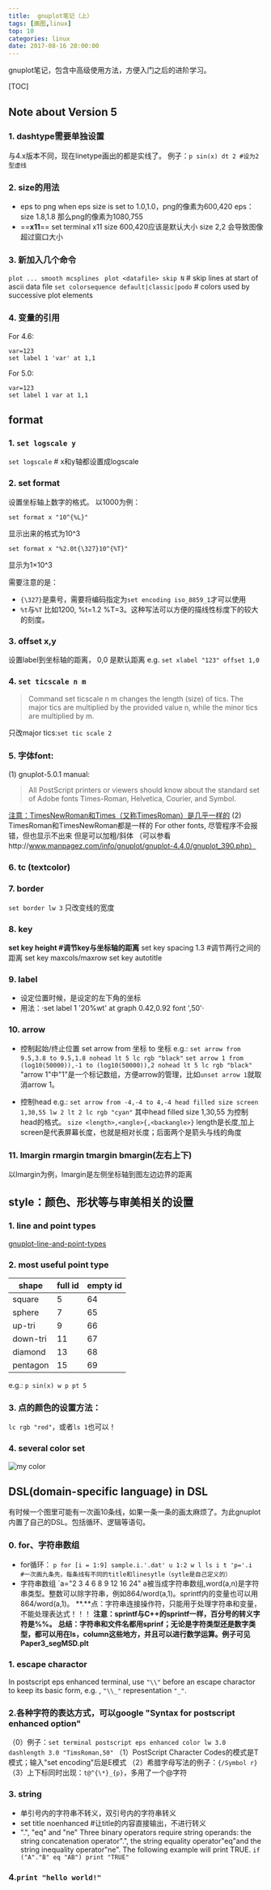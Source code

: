 ```yaml
---
title:  gnuplot笔记（上）
tags: [画图,linux]   
top: 10
categories: linux   
date: 2017-08-16 20:00:00
---
```


gnuplot笔记，包含中高级使用方法，方便入门之后的进阶学习。
<!-- more -->
[TOC]

## Note about Version 5 
### 1. dashtype需要单独设置
与4.x版本不同，现在linetype画出的都是实线了。
例子：`p sin(x) dt 2 #设为2型虚线`
### 2. size的用法
+ eps to png
when eps size is set to 1.0,1.0，png的像素为600,420
eps：size 1.8,1.8 那么png的像素为1080,755
+ ==**x11**== set terminal x11 size 600,420应该是默认大小
size 2,2 会导致图像超过窗口大小

### 3. 新加入几个命令
`plot ... smooth mcsplines `
`plot <datafile> skip N`    # skip lines at start of ascii data file
`set colorsequence default|classic|podo` # colors used by successive plot elements
### 4. 变量的引用
For 4.6:
```
var=123
set label 1 'var' at 1,1 
```
For 5.0:
```
var=123
set label 1 var at 1,1 
```



## format
### 1. `set logscale y`
`set logscale` # x和y轴都设置成logscale
### 2. set format 
设置坐标轴上数字的格式。
以1000为例：
   ```gnuplot
set format x "10^{%L}" 
``` 
显示出来的格式为10^3

   ```gnuplot
set format x "%2.0t{\327}10^{%T}" 
``` 
显示为1×10^3 

需要注意的是：
   - `{\327}`是乘号，需要将编码指定为`set encoding iso_8859_1`才可以使用
   - `%t`与`%T`
  比如1200, %t=1.2 %T=3。这种写法可以方便的描线性标度下的较大的刻度。

### 3. offset x,y   
设置label到坐标轴的距离， 0,0 是默认距离 e.g. `set xlabel "123" offset 1,0`

### 4. `set ticscale n m`    
   >Command set ticscale n m changes the length (size) of tics. The major tics are multiplied by the provided value n, while the minor tics are multiplied by m.

只改major tics:`set tic scale 2`
  
### 5. 字体font:
 (1) gnuplot-5.0.1 manual:
   > All PostScript printers or viewers should know about the standard set of Adobe fonts Times-Roman, Helvetica, Courier, and Symbol.  

[注意：TimesNewRoman和Times（又称TimesRoman）是几乎一样的](https://www.zhihu.com/question/36527847)
 (2) TimesRoman和TimesNewRoman都是一样的
    For other fonts, 尽管程序不会报错，但也显示不出来
    但是可以加粗/斜体 （可以参看http://www.manpagez.com/info/gnuplot/gnuplot-4.4.0/gnuplot_390.php）
### 6. tc (textcolor)
### 7. border
`set border lw 3` 只改变线的宽度
  

### 8. key
**set key height #调节key与坐标轴的距离**
set key spacing 1.3 #调节两行之间的距离
set key maxcols/maxrow
set key autotitle

### 9. label 
+ 设定位置时候，是设定的左下角的坐标
+ 用法：·set label 1 '20%wt' at graph 0.42,0.92 font ',50'·

### 10. arrow
+ 控制起始/终止位置
set arrow from 坐标 to 坐标
e.g.: 
  `set arrow from 9.5,3.8 to 9.5,1.8 nohead lt 5 lc rgb "black"`
  `set arrow 1 from (log10(50000)),-1 to (log10(50000)),2 nohead lt 5 lc rgb "black"`  "arrow 1"中"1"是一个标记数组，方便arrow的管理，比如`unset arrow 1`就取消arrow 1。

+ 控制head
e.g.: 
`set arrow from -4,-4 to 4,-4 head filled size screen 1,30,55 lw 2 lt 2 lc rgb "cyan"`
其中head filled size 1,30,55 为控制head的格式。
`size <length>,<angle>{,<backangle>}`
length是长度,加上screen是代表屏幕长度，也就是相对长度；后面两个是箭头与线的角度

### 11. lmargin rmargin tmargin bmargin(左右上下)
以lmargin为例，lmargin是左侧坐标轴到图左边边界的距离







## style：颜色、形状等与审美相关的设置
### 1. line and point types
[gnuplot-line-and-point-types](https://img.alicdn.com/imgextra/i4/95029972/TB21hDfhpXXXXbrXpXXXXXXXXXX_!!95029972.png)

### 2. most useful point type
| shape | full id | empty  id|
|--------|--------|--------|
|    square    |   5     | 64 | 
|    sphere    |   7     | 65 | 
|    up-tri    |   9     | 66 | 
|    down-tri    |   11     | 67 |
|    diamond    |   13     | 68 |
|    pentagon    |   15     | 69 ||
e.g.:
`p sin(x) w p pt 5 `
### 3. 点的颜色的设置方法：
`lc rgb "red"`，或者`ls 1`也可以！
### 4. several color set
![my color](https://img.alicdn.com/imgextra/i3/95029972/TB2RODgopXXXXbSXXXXXXXXXXXX_!!95029972.png)






##  DSL(domain-specific language) in DSL
有时候一个图里可能有一次画10条线，如果一条一条的画太麻烦了。为此gnuplot内置了自己的DSL。包括循环、逻辑等语句。
### 0. for、字符串数组
+ for循环：
`p for [i = 1:9] sample.i.'.dat' u 1:2 w l ls i t 'p='.i   #一次画九条先，每条线有不同的title和linesytle（sytle是自己定义的）`
+ 字符串数组
`a="2 3 4 6 8 9 12 16 24" 
a被当成字符串数组,word(a,n)是字符串类型。整数可以除字符串，例如864/word(a,1)。sprintf内的变量也可以用864/word(a,1)。
**.**点：字符串连接操作符，只能用于处理字符串和变量，不能处理表达式！！！
**注意：sprintf与C++的sprintf一样，百分号的转义字符是%%。**
**总结：字符串和文件名都用sprinf；无论是字符类型还是数字类型，都可以用在ls，column这些地方，并且可以进行数学运算。例子可见Paper3_segMSD.plt**



### 1. escape charactor   
In postscript eps enhanced terminal, use `"\\"` before an escape charactor to keep its basic form, e.g. , `"\\_"`  representation `"_"`.
### 2.各种字符的表达方式，可以google "Syntax for postscript enhanced option"
  （0）例子：`set terminal postscript eps enhanced color lw 3.0 dashlength 3.0 "TimsRoman,50"`
  （1）PostScript Character Codes的模式是T模式；输入"set encoding"后是E模式
  （2）希腊字母写法的例子：`{/Symbol r}`
  （3）上下标同时出现：`t@^{\*}_{p}`，多用了一个@字符

### 3. string
+ 单引号内的字符串不转义，双引号内的字符串转义
+ set title noenhanced #让title的内容直接输出，不进行转义
+ ".", "eq" and "ne"
Three binary operators require string operands: the string concatenation operator".", the string equality operator"eq"and the string inequality operator"ne". The following example will print TRUE.
`if ("A"."B" eq "AB") print "TRUE"`

### 4.`print "hello world!"`







